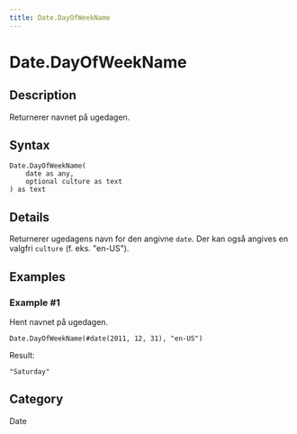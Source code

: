 ```yaml
---
title: Date.DayOfWeekName
---
```


# Date.DayOfWeekName


## Description

Returnerer navnet på ugedagen.


## Syntax

```powerquery
Date.DayOfWeekName(
    date as any,
    optional culture as text
) as text
```


## Details

Returnerer ugedagens navn for den angivne <code>date</code>. Der kan også angives en valgfri <code>culture</code> (f. eks. "en-US").


## Examples

### Example #1 
Hent navnet på ugedagen.
```powerquery
Date.DayOfWeekName(#date(2011, 12, 31), "en-US")
```

Result: 
```powerquery
"Saturday"
```




## Category
Date
